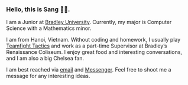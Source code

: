 ### Hello, this is Sang 👋🏻.

I am a Junior at [Bradley University](https://www.bradley.edu). Currently, my major is Computer Science with a Mathematics minor. 

I am from Hanoi, Vietnam. Without coding and homework, I usually play [Teamfight Tactics](https://lolchess.gg/profile/na/girlsace) and work as a part-time Supervisor at Bradley’s Renaissance Coliseum. I enjoy great food and interesting conversations, and I am also a big Chelsea fan.

I am best reached via [email](mailto:nguyenminh.sangatpa@gmail.com) and [Messenger](https://m.me/joeeislovely). Feel free to shoot me a message for any interesting ideas.